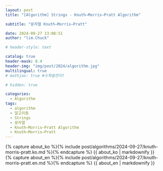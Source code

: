 ```yaml
---
layout: post
title: "[Algorithm] Strings - Knuth–Morris–Pratt Algorithm"

subtitle: "문자열 Knuth–Morris–Pratt"

date: 2024-09-27 13:08:51
author: "lim.Chuck"

# header-style: text

catalog: true
header-mask: 0.4
header-img: "img/post/2024/algorithm.jpg"
multilingual: true
# mathjax: true #수학쓸껀지?

# hidden: true

categories:
  - Algorithm
tags:
  - algorithm
  - 알고리즘
  - Strings
  - 문자열
  - Knuth–Morris–Pratt Algorithm
  - Knuth–Morris–Pratt
---
```


<div class="ko post-container">
    {% capture about_ko %}{% include post/algorithms/2024-09-27/knuth-morris-pratt.ko.md %}{% endcapture %}
    {{ about_ko | markdownify }}
</div>
<div class="en post-container">
    {% capture about_en %}{% include post/algorithms/2024-09-27/knuth-morris-pratt.en.md %}{% endcapture %}
    {{ about_en | markdownify }}
</div>
